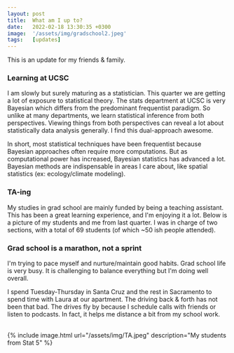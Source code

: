 ```yaml
---
layout: post
title:  What am I up to?
date:   2022-02-18 13:30:35 +0300
image:  '/assets/img/gradschool2.jpeg'
tags:   [updates]
---
```

This is an update for my friends & family.

###  Learning at UCSC
I am slowly but surely maturing as a statistician.  This quarter we are getting a lot of exposure to statistical theory.  The stats department at UCSC is very Bayesian which differs from the predominant frequentist paradigm.  So unlike at many departments,  we learn statistical inference from both perspectives.  Viewing things from both perspectives can reveal a lot about statistically data analysis generally.  I find this dual-approach awesome.  

In short, most statistical techniques have been frequentist because Bayesian approaches often require more computations.  But as computational power has increased, Bayesian statistics has advanced a lot.  Bayesian methods are indispensable in areas I care about, like spatial statistics (ex: ecology/climate modeling).

### TA-ing
My studies in grad school are mainly funded by being a teaching assistant.  This has been a great learning experience, and I'm enjoying it a lot.  Below is a picture of my students and me from last quarter. I was in charge of two sections, with a total of 69 students (of which ~50 ish people attended).

###  Grad school is a marathon, not a sprint
I'm trying to pace myself and nurture/maintain good habits.  Grad school life is very busy. It is challenging to balance everything but I'm doing well overall.  

I spend Tuesday-Thursday in Santa Cruz and the rest in Sacramento to spend time with Laura at our apartment.  The driving back & forth has not been that bad. The drives fly by because I schedule calls with friends or listen to podcasts.  In fact, it helps me distance a bit from my school work.  
 


<br />
{% include image.html url="/assets/img/TA.jpeg" description="My students from Stat 5" %}
